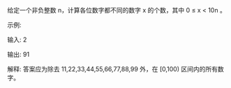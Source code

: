 给定一个非负整数 n，计算各位数字都不同的数字 x 的个数，其中 0 ≤ x < 10n 。

示例:

输入: 2

输出: 91 

解释: 答案应为除去 11,22,33,44,55,66,77,88,99 外，在 [0,100) 区间内的所有数字。
